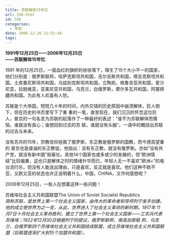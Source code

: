 ```yaml
---
title: 苏联解体15年忆
url: 336.html
id: 336
categories:
  - 写到
date: 2006-12-26 12:55:44
tags:
---
```


**1991年12月25日——2006年12月25日  
——苏联解体15年忆**

  
1991 年的12月25日，一面血红的旗帜的徐徐落下，降生了15个大小不一的国家，他们分别是：俄罗斯联邦，哈萨克斯坦共和国，吉尔吉斯共和国，塔吉克斯坦共和 国，土库曼尼斯坦共和国，乌兹别克斯坦共和国，立陶宛，格鲁吉亚共和国，爱沙尼亚，拉脱维亚，亚美尼亚共和国，乌克兰，白俄罗斯，摩尔多瓦共和国，阿塞拜 疆共和国。为此有人欢喜有人愁。  
  
苏联是个大帝国，短短几十年的时间，内外交错的历史原因中崩溃解体，巨人倒下，但在历史的书页里写下了重 重的一笔，直至现在，我们沉沉的怀念这位巨人，普京的一句名言为苏联的起落作了一种最好的表述：“谁不为苏联解体而懊恼，谁就没有良心；谁想回到过去的苏 联，谁就没有头脑”。一语中的概括出苏联的过去与未来。  
  
没有苏共的15年，宗教信仰拯救了俄罗斯，东正教是俄罗斯的国教，而今德高望重的 普京也是虔诚的东正教徒，他指出：没有东正教，就没有俄罗斯。亦如“没有共产党，就没有新中国”般豪壮。其他14个国家也或多或少的发展的，但“欧洲情 结”比较偏重，这也只是解体之时的情绪升华而已，年轻人无一不喜欢“欧洲+”的电台流行乐，但没有人能说出理由，只是喜欢，反正就是喜欢。他们这种不欧不 亚，又欧又亚的状态也许正说明着什么，中国，CHINA，又作何感想呢？  
  
2006年12月25日，一些人在想着这样一些问题！  
  
  
苏维埃社会主义共和国联盟The Union of Soviet Socialist Republics  
_简称苏联，是世界上第一个社会主义国家，由伟大的革命者和导师列宁亲手创建。他的成立使世界为之一变，从此，世界进入了社会主义革命的新时期。1917年 11月7日十月社会主义革命胜利，建立了世界上第一个社会主义国家——工农兵代表苏维埃；1922年12月30日根据列宁的提议，俄罗斯联邦、南高加索联 邦、乌克兰、白俄罗斯四个苏维埃社会主义共和国结成联盟，成立苏维埃社会主义共和国联盟（后联盟逐渐扩大到15个加盟共和国）。_